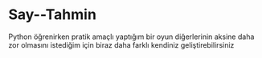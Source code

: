 # Say--Tahmin
Python öğrenirken pratik amaçlı yaptığım bir oyun diğerlerinin aksine daha zor olmasını istediğim için biraz daha farklı kendiniz geliştirebilirsiniz
